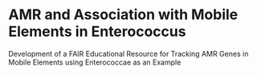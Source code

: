 # AMR and Association with Mobile Elements in Enterococcus
Development of a FAIR Educational Resource for Tracking AMR Genes in Mobile Elements using Enterococcae as an Example  


